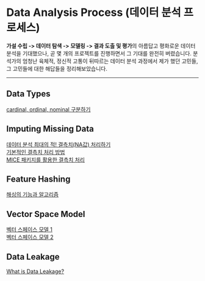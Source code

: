 # Data Analysis Process (데이터 분석 프로세스)
**가설 수립 -> 데이터 탐색 -> 모델링 -> 결과 도출 및 평가**의 아름답고 평화로운 데이터 분석을 기대했으나, 곧 몇 개의 프로젝트를 진행하면서 그 기대를 완전히 버렸습니다. 분석가의 엄청난 육체적, 정신적 고통이 뒤따르는 데이터 분석 과정에서 제가 했던 고민들, 그 고민들에 대한 해답들을 정리해보았습니다.
***
## Data Types
[cardinal, ordinal, nominal 구분하기](https://www.mathsisfun.com/numbers/cardinal-ordinal-nominal.html)
## Imputing Missing Data
[데이터 분석 최대의 적! 결측치(NA값) 처리하기](https://m.blog.naver.com/tjdudwo93/220976082118)<br>
[기본적인 결측치 처리 방법](https://www.r-bloggers.com/missing-value-treatment/)<br>
[MICE 패키지를 활용한 결측치 처리](https://www.r-bloggers.com/imputing-missing-data-with-r-mice-package/)
## Feature Hashing
[해싱의 기능과 알고리즘](http://omnis.tistory.com/entry/Hashing-%EC%9D%B4%EB%9E%80)
## Vector Space Model
[벡터 스페이스 모델 1](http://ra2kstar.tistory.com/80?category=431705)<br>
[벡터 스페이스 모델 2](http://ra2kstar.tistory.com/86)
## Data Leakage
[What is Data Leakage?](https://www.kaggle.com/dansbecker/data-leakage)

